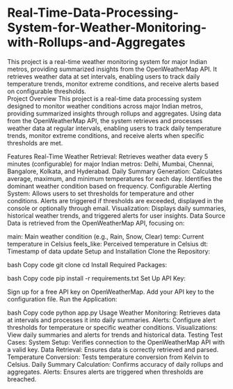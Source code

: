 # Real-Time-Data-Processing-System-for-Weather-Monitoring-with-Rollups-and-Aggregates
This project is a real-time weather monitoring system for major Indian metros, providing summarized insights from the OpenWeatherMap API. It retrieves weather data at set intervals, enabling users to track daily temperature trends, monitor extreme conditions, and receive alerts based on configurable thresholds.
<br>
Project Overview
This project is a real-time data processing system designed to monitor weather conditions across major Indian metros, providing summarized insights through rollups and aggregates. Using data from the OpenWeatherMap API, the system retrieves and processes weather data at regular intervals, enabling users to track daily temperature trends, monitor extreme conditions, and receive alerts when specific thresholds are met.

Features
Real-Time Weather Retrieval: Retrieves weather data every 5 minutes (configurable) for major Indian metros: Delhi, Mumbai, Chennai, Bangalore, Kolkata, and Hyderabad.
Daily Summary Generation:
Calculates average, maximum, and minimum temperatures for each day.
Identifies the dominant weather condition based on frequency.
Configurable Alerting System:
Allows users to set thresholds for temperature and other conditions.
Alerts are triggered if thresholds are exceeded, displayed in the console or optionally through email.
Visualization: Displays daily summaries, historical weather trends, and triggered alerts for user insights.
Data Source
Data is retrieved from the OpenWeatherMap API, focusing on:

main: Main weather condition (e.g., Rain, Snow, Clear)
temp: Current temperature in Celsius
feels_like: Perceived temperature in Celsius
dt: Timestamp of data update
Setup and Installation
Clone the Repository:

bash
Copy code
git clone <repository-url>
cd <repository-directory>
Install Required Packages:

bash
Copy code
pip install -r requirements.txt
Set Up API Key:

Sign up for a free API key on OpenWeatherMap.
Add your API key to the configuration file.
Run the Application:

bash
Copy code
python app.py
Usage
Weather Monitoring: Retrieves data at intervals and processes it into daily summaries.
Alerts: Configure alert thresholds for temperature or specific weather conditions.
Visualizations: View daily summaries and alerts for trends and historical data.
Testing
Test Cases:
System Setup: Verifies connection to the OpenWeatherMap API with a valid key.
Data Retrieval: Ensures data is correctly retrieved and parsed.
Temperature Conversion: Tests temperature conversion from Kelvin to Celsius.
Daily Summary Calculation: Confirms accuracy of daily rollups and aggregates.
Alerts: Ensures alerts are triggered when thresholds are breached.
